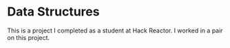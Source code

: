 # Data Structures

  This is a project I completed as a student at Hack Reactor. I worked in a pair on this project.
